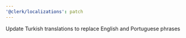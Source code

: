 ```yaml
---
'@clerk/localizations': patch
---
```


Update Turkish translations to replace English and Portuguese phrases
